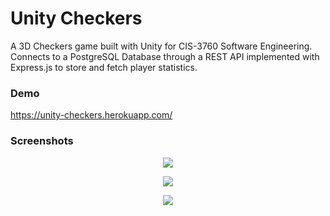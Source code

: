 # Unity Checkers

A 3D Checkers game built with Unity for CIS-3760 Software Engineering. Connects to a PostgreSQL Database through a REST API implemented with Express.js to store and fetch player statistics.

### Demo
https://unity-checkers.herokuapp.com/

### Screenshots


<p align="center">
<img src="https://user-images.githubusercontent.com/45947696/146657940-37421c81-2ba6-41b1-bb95-4e2fb5b620cd.png">
</p>

<p align="center">
<img src="https://user-images.githubusercontent.com/45947696/146657941-020e172f-963e-4010-a227-4e491e834893.png">
</p>

<p align="center">
<img src="https://user-images.githubusercontent.com/45947696/146657939-7c787529-36a8-4807-8682-c2f027ffe419.png">
</p>

